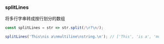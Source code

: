 ### splitLines

将多行字串转成按行划分的数组

```js
const splitLines = str => str.split(/\r?\n/);
```

```js
splitLines('This\nis a\nmultiline\nstring.\n'); // ['This', 'is a', 'multiline', 'string.' , '']
```
